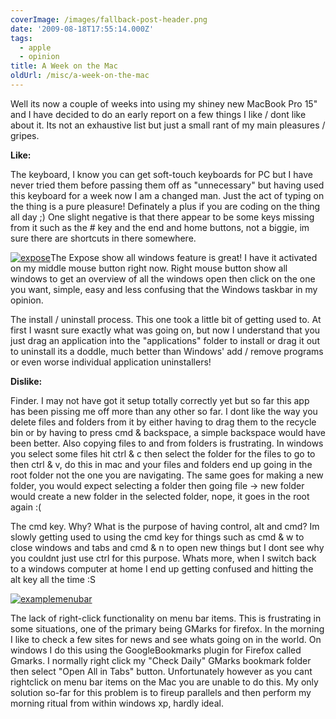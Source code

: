 ```yaml
---
coverImage: /images/fallback-post-header.png
date: '2009-08-18T17:55:14.000Z'
tags:
  - apple
  - opinion
title: A Week on the Mac
oldUrl: /misc/a-week-on-the-mac
---
```


Well its now a couple of weeks into using my shiney new MacBook Pro 15" and I have decided to do an early report on a few things I like / dont like about it. Its not an exhaustive list but just a small rant of my main pleasures / gripes.<!-- more -->

**Like:**

The keyboard, I know you can get soft-touch keyboards for PC but I have never tried them before passing them off as "unnecessary" but having used this keyboard for a week now I am a changed man. Just the act of typing on the thing is a pure pleasure! Definately a plus if you are coding on the thing all day ;) One slight negative is that there appear to be some keys missing from it such as the # key and the end and home buttons, not a biggie, im sure there are shortcuts in there somewhere.

[![expose](/wp-content/uploads/2009/08/expose.png "expose")](/wp-content/uploads/2009/08/expose.png)The Expose show all windows feature is great! I have it activated on my middle mouse button right now. Right mouse button show all windows to get an overview of all the windows open then click on the one you want, simple, easy and less confusing that the Windows taskbar in my opinion.

The install / uninstall process. This one took a little bit of getting used to. At first I wasnt sure exactly what was going on, but now I understand that you just drag an application into the "applications" folder to install or drag it out to uninstall its a doddle, much better than Windows' add / remove programs or even worse individual application uninstallers!

**Dislike:**

Finder. I may not have got it setup totally correctly yet but so far this app has been pissing me off more than any other so far. I dont like the way you delete files and folders from it by either having to drag them to the recycle bin or by having to press cmd &amp; backspace, a simple backspace would have been better. Also copying files to and from folders is frustrating. In windows you select some files hit ctrl &amp; c then select the folder for the files to go to then ctrl &amp; v, do this in mac and your files and folders end up going in the root folder not the one you are navigating. The same goes for making a new folder, you would expect selecting a folder then going file -> new folder would create a new folder in the selected folder, nope, it goes in the root again :(

The cmd key. Why? What is the purpose of having control, alt and cmd? Im slowly getting used to using the cmd key for things such as cmd &amp; w to close windows and tabs and cmd &amp; n to open new things but I dont see why you couldnt just use ctrl for this purpose. Whats more, when I switch back to a windows computer at home I end up getting confused and hitting the alt key all the time :S

[![examplemenubar](/wp-content/uploads/2009/08/examplemenubar.png "examplemenubar")](/wp-content/uploads/2009/08/examplemenubar.png)

The lack of right-click functionality on menu bar items. This is frustrating in some situations, one of the primary being GMarks for firefox. In the morning I like to check a few sites for news and see whats going on in the world. On windows I do this using the GoogleBookmarks plugin for Firefox called Gmarks. I normally right click my "Check Daily" GMarks bookmark folder then select "Open All in Tabs" button. Unfortunately however as you cant rightclick on menu bar items on the Mac you are unable to do this. My only solution so-far for this problem is to fireup parallels and then perform my morning ritual from within windows xp, hardly ideal.
